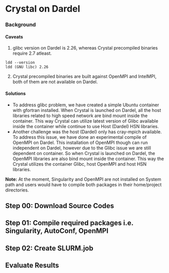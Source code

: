 # Crystal on Dardel

### Background
#### Caveats
1. glibc version on Dardel is 2.26, whereas Crystal precompiled binaries require 2.7 atleast.
```
ldd --version
ldd (GNU libc) 2.26
```
2. Crystal precompiled binaries are built against OpenMPI and IntelMPI, both of them are not available on Dardel.

#### Solutions
- To address glibc problem, we have created a simple Ubuntu container with gfortran installed. When Crystal is launched on Dardel, all the host libraries related to high speed network are bind mount inside the container. This way Crystal can utilize latest version of Glibc available inside the container while continue to use Host (Dardel) HSN libraries. 
- Another challenge was the host (Dardel) only has cray-mpich available. To address this issue, we have done an experimental compile of OpenMPI on Dardel. This installation of OpenMPI though can run independent on Dardel, however due to the Glibc issue we are still dependent on container. So when Crystal is launched on Dardel, the OpenMPI libraries are also bind mount inside the container. This way the Crystal utilizes the container Glibc, host OpenMPI and host HSN libraries.

**Note:** At the moment, Singularity and OpenMPI are not installed on System path and users would have to compile both packages in their home/project directories.

## Step 00: Download Source Codes

## Step 01: Compile required packages i.e. Singularity, AutoConf, OpenMPI

## Step 02: Create SLURM.job

## Evaluate Results
